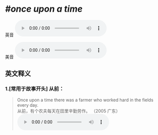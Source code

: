 # ***\#once upon a time*** 
英音
<audio src="./media/once upon a time1_AAC.aac" controls="controls"></audio>

美音
<audio src="./media/once upon a time2_AAC.aac" controls="controls"></audio>



  

英文释义
---
### 1.**[常用于故事开头] 从前：**  

 > Once upon a time there was a farmer who worked hard in the fields every day.   
 > 从前，有个农夫每天在田里辛勤劳作。  （2005 广东）  
<audio src="./media/time-26.aac" controls="controls"></audio>


